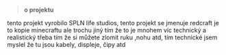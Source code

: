 >**o projektu**

tento projekt vyrobilo SPLN life studios, tento projekt se jmenuje redcraft je to kopie minecraftu ale trochu jiný tím že to je mnohem víc technický a realistický třeba tím že si můžete zlomit ruku ,nohu atd, tím technické jsem myslel že tu jsou kabely, displeje, čipy atd
